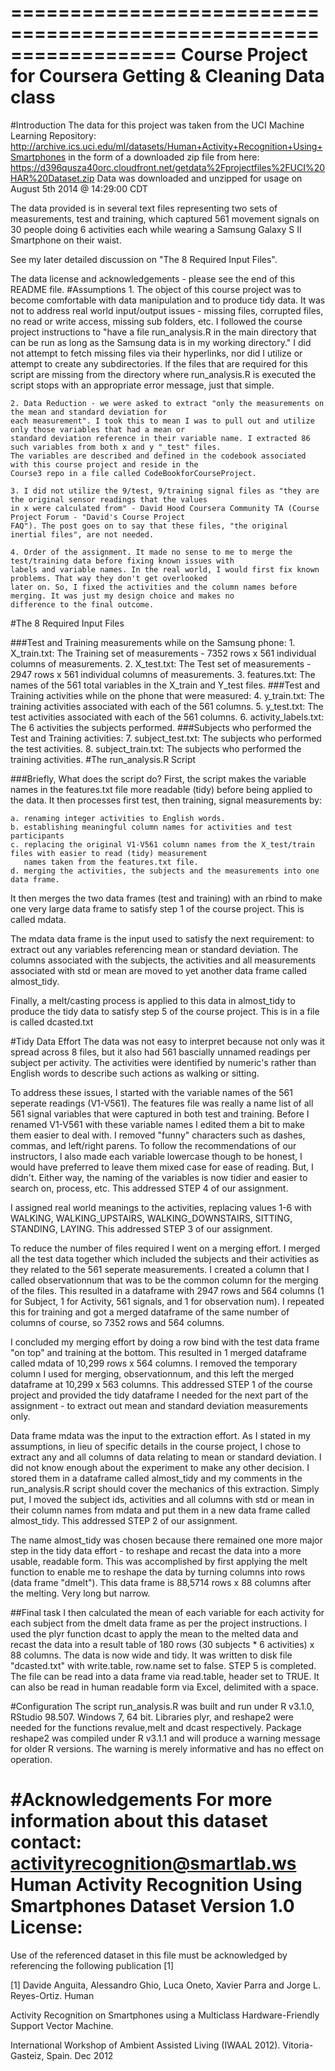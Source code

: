 ==================================================================
Course Project for Coursera Getting & Cleaning Data class
==================================================================

#Introduction
The data for this project was taken from the UCI Machine Learning Repository:
http://archive.ics.uci.edu/ml/datasets/Human+Activity+Recognition+Using+Smartphones
in the form of a downloaded zip file from here:
https://d396qusza40orc.cloudfront.net/getdata%2Fprojectfiles%2FUCI%20HAR%20Dataset.zip
Data was downloaded and unzipped for usage on August 5th 2014 @ 14:29:00 CDT


The data provided is in several text files representing two sets of measurements, test and training, 
which captured 561 movement signals on 30 people doing 6 activities each while wearing a Samsung 
Galaxy S II Smartphone on their waist. 


See my later detailed discussion on "The 8 Required Input Files".


The data license and acknowledgements - please see the end of this README file.
#Assumptions
    1. The object of this course project was to become comfortable with data manipulation and to produce tidy 
    data. It was not to address real world input/output issues - missing files, corrupted files, no read or write 
    access, missing sub folders, etc. I followed the course project instructions to "have a file run_analysis.R in the 
    main directory that can be run as long as the Samsung data is in my working directory." I did not attempt to fetch 
    missing files via their hyperlinks, nor did I utilize or attempt to create any subdirectories. If the files that 
    are required for this script are missing from the directory where run_analysis.R is executed the script stops with 
    an appropriate error message, just that simple. 

    2. Data Reduction - we were asked to extract "only the measurements on the mean and standard deviation for 
    each measurement". I took this to mean I was to pull out and utilize only those variables that had a mean or 
    standard deviation reference in their variable name. I extracted 86 such variables from both x and y "_test" files.
    The variables are described and defined in the codebook associated with this course project and reside in the 
    Course3 repo in a file called CodeBookforCourseProject.

    3. I did not utilize the 9/test, 9/training signal files as "they are the original sensor readings that the values 
    in x were calculated from" - David Hood Coursera Community TA (Course Project Forum - "David's Course Project  
    FAQ"). The post goes on to say that these files, "the original inertial files", are not needed.
    
    4. Order of the assignment. It made no sense to me to merge the test/training data before fixing known issues with 
    labels and variable names. In the real world, I would first fix known problems. That way they don't get overlooked 
    later on. So, I fixed the activities and the column names before merging. It was just my design choice and makes no
    difference to the final outcome.

#The 8 Required Input Files

###Test and Training measurements while on the Samsung phone:
    1. X_train.txt: The Training set of measurements - 7352 rows x 561 individual columns of measurements.
    2. X_test.txt: The Test set of measurements - 2947 rows x 561 individual columns of measurements.
    3. features.txt: The names of the 561 total variables in the X_train and Y_test files.
###Test and Training activities while on the phone that were measured:
    4. y_train.txt: The training activities associated with each of the 561 columns.
    5. y_test.txt: The test activities associated with each of the 561 columns.
    6. activity_labels.txt: The 6 activities the subjects performed.
###Subjects who performed the Test and Training activities:
    7. subject_test.txt: The subjects who performed the test activities.
    8. subject_train.txt: The subjects who performed the training activities.
#The run_analysis.R Script

###Briefly, What does the script do?
First, the script makes the variable names in the features.txt file more readable (tidy) before being applied to the 
data. 
It then processes first test, then training, signal measurements by:

    a. renaming integer activities to English words.
    b. establishing meaningful column names for activities and test participants
    c. replacing the original V1-V561 column names from the X_test/train files with easier to read (tidy) measurement 
       names taken from the features.txt file.
    d. merging the activities, the subjects and the measurements into one data frame.

It then merges the two data frames (test and training) with an rbind to make one very large data frame to 
satisfy step 1 of the course project. This is called mdata.
 
 
The mdata data frame is the input used to satisfy the next requirement: to extract out any variables referencing 
mean or standard deviation. The columns associated with the subjects, the activities and all measurements associated with std or mean are moved to yet another data frame called almost_tidy. 


Finally, a melt/casting process is applied to this data in almost_tidy to produce the tidy data to satisfy 
step 5 of the course project. This is in a file is called dcasted.txt

#Tidy Data Effort
The data was not easy to interpret because not only was it spread across 8 files, but it also had 561 bascially 
unnamed readings per subject per activity. The activities were identified by numeric's rather than English words to describe such actions as walking or sitting. 


To address these issues, I started with the variable names of the 561 seperate readings (V1-V561). The features file 
was really a name list of all 561 signal variables that were captured in both test and training. Before I renamed 
V1-V561 with these variable names I edited them a bit to make them easier to deal with.  I removed "funny" 
characters such as dashes, commas, and left/right parens. To follow the recommendations of our instructors, 
I also made each variable lowercase though to be honest, I would have preferred to leave them mixed case for 
ease of reading. But, I didn't. Either way, the naming of the variables is now tidier and easier to search on, 
process, etc. This addressed STEP 4 of our assignment.


I assigned real world meanings to the activities, replacing values 1-6 with WALKING, 
WALKING_UPSTAIRS, WALKING_DOWNSTAIRS, SITTING, STANDING, LAYING. This addressed STEP 3 of our assignment. 


To reduce the number of files required I went on a merging effort. I merged all the test data together which 
included the subjects and their activities as they related to the 561 seperate measurements. I created a column that I 
called observationnum that was to be the common column for the merging of the files. This resulted in a 
dataframe with 2947 rows and 564 columns (1 for Subject, 1 for Activity,  561 signals, and 1 for observation num). I repeated this for training and got a merged dataframe of the same number of columns of course, so 
7352 rows and 564 columns.

I concluded my merging effort by doing a row bind with the test data frame "on top" and training at the 
bottom. This resulted in 1 merged dataframe called mdata of 10,299 rows x 564 columns. I removed the 
temporary column I used for merging, observationnum, and this left the merged dataframe at 10,299 x 563 
columns. This addressed STEP 1 of the course project and provided the tidy dataframe I needed for the next 
part of the assignment - to extract out mean and standard deviation measurements only. 


Data frame mdata was the input to the extraction effort. As I stated in my assumptions, in lieu of specific 
details in the course project, I chose to extract any and all columns of data relating to mean or standard 
deviation. I did not know enough about the experiment to make any other decision. I stored them in a dataframe called 
almost_tidy and my comments in the run_analysis.R script should cover the mechanics of this extraction. Simply put, I 
moved the subject ids, activities and all columns with std or mean in their column names from mdata and put them in a 
new data frame called almost_tidy. This addressed STEP 2 of our assignment.


The name almost_tidy was chosen because there remained one more major step in the tidy data effort - to 
reshape and recast the data into a more usable, readable form. This was accomplished by first applying the 
melt function to enable me to reshape the data by turning columns into rows (data frame "dmelt"). This data 
frame is 88,5714 rows x 88 columns after the melting. Very long but narrow. 

##Final task
I then calculated the mean of each variable for each activity for each subject from the dmelt data frame as per 
the project instructions. I used the plyr function dcast to apply the mean to the melted data and recast the data 
into a result table of 180 rows (30 subjects * 6 activities) x 88 columns. The data is now wide and tidy. 
It was written to disk file "dcasted.txt" with write.table, row.name set to false. STEP 5 is completed. The file can be
read into a data frame via read.table, header set to TRUE. It can also be read in human readable form via Excel, delimited with a space.

#Configuration
The script run_analysis.R was built and run under R v3.1.0, RStudio 98.507. Windows 7, 64 bit. Libraries 
plyr, and reshape2 were needed for the functions revalue,melt and dcast respectively. Package reshape2 was 
compiled under R v3.1.1 and will produce a warning message for older R versions. The warning is merely 
informative and has no effect on operation.  

#Acknowledgements
For more information about this dataset contact: activityrecognition@smartlab.ws
Human Activity Recognition Using Smartphones Dataset
Version 1.0
License:
========
Use of the referenced dataset in this file must be acknowledged by referencing the following publication [1] 

[1] Davide Anguita, Alessandro Ghio, Luca Oneto, Xavier Parra and Jorge L. Reyes-Ortiz. Human 

Activity Recognition on Smartphones using a Multiclass Hardware-Friendly Support Vector Machine. 

International Workshop of Ambient Assisted Living (IWAAL 2012). Vitoria-Gasteiz, Spain. Dec 2012



